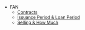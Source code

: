 - FAN
	- [Contracts](README.md)
	- [Issuance Period & Loan Period](IssuancePeriod&LoanPeriod.md)
	- [Selling & How Much](Selling&HowMuch.md)
